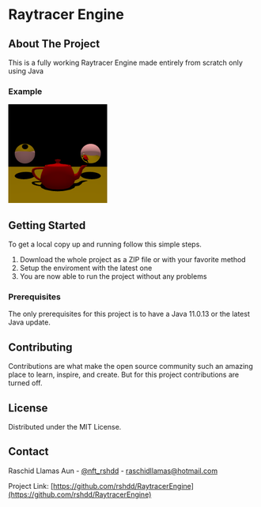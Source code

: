 # Raytracer Engine

<!-- ABOUT THE PROJECT -->
## About The Project

This is a fully working Raytracer Engine made entirely from scratch only using Java

### Example
 <img src="Render.png" alt="Render" width="200" height="200">

<!-- GETTING STARTED -->
## Getting Started

To get a local copy up and running follow this simple steps.

1. Download the whole project as a ZIP file or with your favorite method
2. Setup the enviroment with the latest one
3. You are now able to run the project without any problems

### Prerequisites

The only prerequisites for this project is to have a Java 11.0.13 or the latest Java update.

<!-- CONTRIBUTING -->
## Contributing

Contributions are what make the open source community such an amazing place to learn, inspire, and create. But for this project contributions are turned off.

<!-- LICENSE -->
## License

Distributed under the MIT License.

<!-- CONTACT -->
## Contact

Raschid Llamas Aun - [@nft_rshdd](https://twitter.com/nft_rshdd) - raschidllamas@hotmail.com

Project Link: [https://github.com/rshdd/RaytracerEngine](https://github.com/rshdd/RaytracerEngine)
